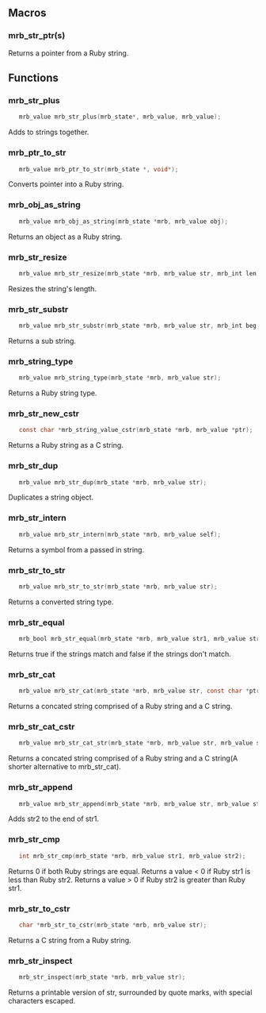 ## Macros
### mrb_str_ptr(s)
Returns a pointer from a Ruby string.
## Functions
### mrb_str_plus
```C
   mrb_value mrb_str_plus(mrb_state*, mrb_value, mrb_value);
```
Adds to strings together.
### mrb_ptr_to_str
```C
   mrb_value mrb_ptr_to_str(mrb_state *, void*);
```
Converts pointer into a Ruby string.
### mrb_obj_as_string
```C
   mrb_value mrb_obj_as_string(mrb_state *mrb, mrb_value obj);
```
Returns an object as a Ruby string.
### mrb_str_resize
```C
   mrb_value mrb_str_resize(mrb_state *mrb, mrb_value str, mrb_int len);
```
Resizes the string's length.
### mrb_str_substr
```C
   mrb_value mrb_str_substr(mrb_state *mrb, mrb_value str, mrb_int beg, mrb_int len);
```
Returns a sub string.
### mrb_string_type
```C
   mrb_value mrb_string_type(mrb_state *mrb, mrb_value str);
```
Returns a Ruby string type.
### mrb_str_new_cstr
```C
   const char *mrb_string_value_cstr(mrb_state *mrb, mrb_value *ptr);
```
Returns a Ruby string as a C string.
### mrb_str_dup
```C
   mrb_value mrb_str_dup(mrb_state *mrb, mrb_value str);
```
Duplicates a string object.
### mrb_str_intern
```C
   mrb_value mrb_str_intern(mrb_state *mrb, mrb_value self);
```
Returns a symbol from a passed in string.
### mrb_str_to_str
```C
   mrb_value mrb_str_to_str(mrb_state *mrb, mrb_value str);
```
Returns a converted string type.
### mrb_str_equal
```C
   mrb_bool mrb_str_equal(mrb_state *mrb, mrb_value str1, mrb_value str2);
```
Returns true if the strings match and false if the strings don't match.
### mrb_str_cat
```C
   mrb_value mrb_str_cat(mrb_state *mrb, mrb_value str, const char *ptr, size_t len);
```
Returns a concated string comprised of a Ruby string and a C string.
### mrb_str_cat_cstr
```C
   mrb_value mrb_str_cat_str(mrb_state *mrb, mrb_value str, mrb_value str2);
```
Returns a concated string comprised of a Ruby string and a C string(A shorter alternative to mrb_str_cat).
### mrb_str_append
```C
   mrb_value mrb_str_append(mrb_state *mrb, mrb_value str, mrb_value str2);
```
Adds str2 to the end of str1.
### mrb_str_cmp
```C
   int mrb_str_cmp(mrb_state *mrb, mrb_value str1, mrb_value str2);
```
Returns 0 if both Ruby strings are equal.
Returns a value < 0 if Ruby str1 is less than Ruby str2.
Returns a value > 0 if Ruby str2 is greater than Ruby str1.
### mrb_str_to_cstr
```C
   char *mrb_str_to_cstr(mrb_state *mrb, mrb_value str);
```
Returns a C string from a Ruby string.
### mrb_str_inspect
```C
   mrb_str_inspect(mrb_state *mrb, mrb_value str);
```
Returns a printable version of str, surrounded by quote marks, with special characters escaped.
